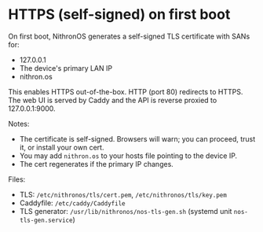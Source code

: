 # HTTPS (self-signed) on first boot

On first boot, NithronOS generates a self-signed TLS certificate with SANs for:
- 127.0.0.1
- The device's primary LAN IP
- nithron.os

This enables HTTPS out-of-the-box. HTTP (port 80) redirects to HTTPS. The web UI is served by Caddy and the API is reverse proxied to 127.0.0.1:9000.

Notes:
- The certificate is self-signed. Browsers will warn; you can proceed, trust it, or install your own cert.
- You may add `nithron.os` to your hosts file pointing to the device IP.
- The cert regenerates if the primary IP changes.

Files:
- TLS: `/etc/nithronos/tls/cert.pem`, `/etc/nithronos/tls/key.pem`
- Caddyfile: `/etc/caddy/Caddyfile`
- TLS generator: `/usr/lib/nithronos/nos-tls-gen.sh` (systemd unit `nos-tls-gen.service`)


